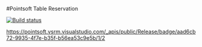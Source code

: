 #Pointsoft Table Reservation

[![Build status](https://pointsoft.visualstudio.com/defaultcollection/PsReservationPortal/_apis/build/status/PsReservationPortal-ASP.NET)](https://pointsoft.visualstudio.com/defaultcollection/PsReservationPortal/_build/latest?definitionId=9)

https://pointsoft.vsrm.visualstudio.com/_apis/public/Release/badge/aad6cb72-9935-4f7e-b35f-b56ea53c9e5b/1/2
